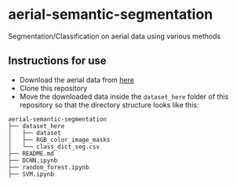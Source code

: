 # aerial-semantic-segmentation
Segmentation/Classification on aerial data using various methods


## Instructions for use 
- Download the aerial data from [here](https://www.kaggle.com/datasets/bulentsiyah/semantic-drone-dataset?resource=download) 
- Clone this repository
- Move the downloaded data inside the `dataset_here` folder of this repository so that the directory structure looks like this:
```
aerial-semantic-segmentation
├── dataset_here
│   ├── dataset 
│   ├── RGB_color_image_masks
│   └── class_dict_seg.csv
├── README.md
├── DCNN.ipynb
├── random_forest.ipynb
├── SVM.ipynb